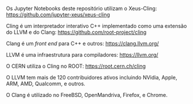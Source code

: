 Os Jupyter Notebooks deste repositório utilizam o Xeus-Cling: https://github.com/jupyter-xeus/xeus-cling

Cling é um interpretador interativo C++ implementado como uma extensão do LLVM e do Clang: https://github.com/root-project/cling

Clang é um *front end* para C++ e outros: https://clang.llvm.org/

LLVM é uma infraestrutura para compiladores: https://llvm.org/

O CERN utiliza o Cling no ROOT: https://root.cern.ch/cling

O LLVM tem mais de 120 contribuidores ativos incluindo NVidia, Apple, ARM, AMD, Qualcomm, e outros.

O Clang é utilizado no FreeBSD, OpenMandriva, Firefox, e Chrome.
